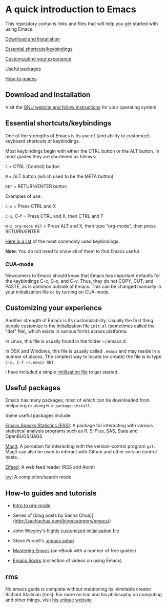 # A quick introduction to Emacs

This repository contains links and files that will help you get started with using Emacs.

[Download and Installation](#Download)

[Essential shortcuts/keybindings](#Shortcuts)

[Customizating your experience](#Customizing)

[Useful packages](#Packages)

[How-to guides](#Guides)

## Download and Installation<a name = "Download">

Visit the [GNU website and follow instructions](https://www.gnu.org/software/emacs/download.html) for your operating system:


## Essential shortcuts/keybindings<a name = "Shortcuts">

One of the strengths of Emacs is its use of (and ability to customize) keyboard shortcuts or keybindings. 

Most keybindings begin with either the CTRL button or the ALT button. In most guides they are shortened as follows:

`C` = CTRL (Control) button

`M` = ALT button (which used to be the META button)

`RET` = RETURN/ENTER button


Examples of use:

`C-x` = Press CTRL and X

`C-x`, C-f = Press CTRL and X, then CTRL and F

`M-x org-mode RET` = Press ALT and X, then type "org-mode", then press RETURN/ENTER


[Here is a list](https://www.gnu.org/software/emacs/refcards/pdf/refcard.pdf) of the most commonly used keybindings. 

**Note**: You do not need to know all of them to find Emacs useful

### CUA-mode

Newcomers to Emacs should know that Emacs has important defaults for the keybindings C-c, C-x, and C-v. Thus, they do not COPY, CUT, and PASTE, as is common outside of Emacs. This can be changed manually in your initialization file or by turning on CUA-mode.

## Customizing your experience<a name = "Customizing">

Another strength of Emacs is its customizability. Usually the first thing people customize is the initialization file `init.el` (sometimes called the "dot" file), which exists in various forms across platforms. 

In Linux, this file is usually found in the folder ~/.emacs.d. 

In OSX and Windows, this file is usually called `.emacs` and may reside in a number of places. The simplest way to locate (or create) the file is to type `C-x, C-f ~/.emacs RET`. 

I have included a simple [initilization file](dotemacs.el) to get started. 

## Useful packages<a name = "Packages">

Emacs has many packages, most of which can be downloaded from melpa.org or using `M-x package-install`. 

Some useful packages include:

[Emacs Speaks Statistics (ESS)](https://ess.r-project.org/): A package for interacting with various statistical analysis programs such as R, S-Plus, SAS, Stata and OpenBUGS/JAGS


[Magit](https://magit.vc/): A porcelain for interacting with the version-control program `git`. Magit can also be used to interact with Github and other version control hosts.

[Elfeed](https://github.com/skeeto/elfeed): A web feed reader (RSS and Atom)

[Ivy](https://github.com/abo-abo/swiper): A completion/search mode

## How-to guides and tutorials<a name = "Guides">

- [Intro to org-mode](http://orgmode.org/worg/org-tutorials/orgtutorial_dto.html)

- Series of [blog posts by Sacha Chua]](http://sachachua.com/blog/category/emacs/)

- John Wiegley's [highly customized initialization file](https://github.com/jwiegley/dot-emacs)

- Steve Purcell's [.emacs setup](https://github.com/purcell/emacs.d)

- [Mastering Emacs](https://www.masteringemacs.org/all-articles) (an eBook with a number of free guides)

- [Emacs Rocks](http://emacsrocks.com) (collection of videos on using Emacs)

## rms

No emacs guide is complete without mentioning its inimitable creator Richard Stallman (rms). For more on him and his philosophy on computing and other things, visit [his unique website](https://stallman.org)
